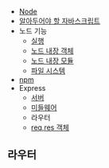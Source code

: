 - [Node](./README.md)
- [알아두어야 할 자바스크립트](./JavaScript.md)
- 노드 기능
    - [실행](./Node.md) 
    - [노드 내장 객체](./Objects.md)  
    - [노드 내장 모듈](./Module.md)  
    - [파일 시스템](./FileSystem.md)
- [npm](./npm.md) 
- Express 
    - [서버](./Express.md)  
    - [미들웨어](./Middleware.md)
    - 라우터
    - [req,res 객체](./req-res.md)

## 라우터